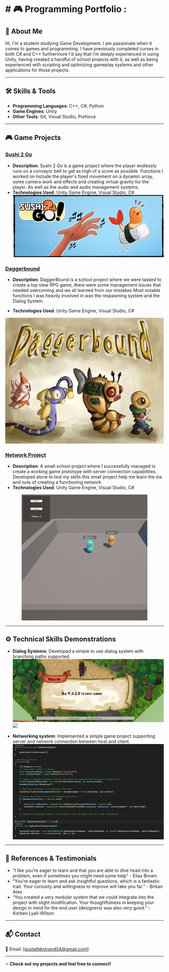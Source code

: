 <h1> # 🎮 Programming Portfolio :</h2>

## 👋 About Me
Hi, I'm a student studying Game Development. I am passionate when it comes to games and programming.
I have previously completed curses in both C# and C++ furthermore I'd say that I'm deeply experienced in using Unity,
having created a handful of school projects with it,
as well as being experienced with scripting and optimizing gameplay systems and other applications for those projects.

---

## 🛠 Skills & Tools
- **Programming Languages**: C++, C#, Python
- **Game Engines**: Unity
- **Other Tools**: Git, Visual Studio, Preforce

---

## 🎮 Game Projects
### [Sushi 2 Go](https://github.com/psycho0403/Sushi-2-Go/tree/main)
- **Description**: Sushi 2 Go is a game project where the player endlessly runs on a conveyor belt to get as high of a score as possible.
Functions I worked on Include the player's fixed movement on a dynamic array, some camera work and effects and creating virtual gravity for the player. As well as the audio and audio management systems.
- **Technologies Used**: Unity Game Engine, Visual Studio, C#
  ![Project Screenshot](https://github.com/psycho0403/psycho0403/blob/main/Sushi_2_Go_Banner)

### [Daggerbound](https://github.com/psycho0403/Daggerbound)
- **Description**: DaggerBound is a school project where we were tasked to create a top view RPG game, there were some management issues that needed overcoming and we all learned from our mistakes
Most notable functions I was heavily involved in was the respawning system and the Dialog System.

- **Technologies Used**: Unity Game Engine, Visual Studio, C#
<div align="center">
  <img src="https://github.com/psycho0403/psycho0403/blob/main/DaggerboundBanner.png">
</div>

### [Network Project](https://github.com/psycho0403/NetworkProject)
- **Description**: A small school project where I successfully managed to create a working game prototype with server connection capabilities.
Developed alone to test my skills this small project help me learn the ins and outs of creating a functioning network
- **Technologies Used**: Unity Game Engine, Visual Studio, C#
<div align="center">
 <img src="https://github.com/psycho0403/psycho0403/blob/main/NetworkProject_showcasePicture" width="400" height="400">
</div>

---

## ⚙️ Technical Skills Demonstrations
- **Dialog Systems**: Developed a simple to use dialog system with branching paths supported.
   <div align="left">
  <img src="https://github.com/psycho0403/Daggerbound/blob/main/DialogInGame.png" width="500" height="200">
     <a href="https://github.com/psycho0403/Daggerbound/blob/main/BasicDialogSystemShowcase.mp4">
  <img src="thumbnail.png" width="500">
</a>
  </div>

- **Networking system**: Implemented a simple game project supporting server and network connection between host and client.
  <div align="center">
  <img src="https://github.com/psycho0403/NetworkProject/blob/main/NetworkMovementsynk.png">
  </div>

---

## 📢 References & Testimonials
- “I like you’re eager to learn and that you are able to dive head into a problem, even if sometimes you might need some help” - Elias Brown
- “You’re eager to learn and ask insightful questions, which is a fantastic trait. Your curiosity and willingness to improve will take you far.” - Birkan Ates
- “You created a very modular system that we could integrate into the project with slight modification. Your thoughtfulness in keeping your design in mind for the end user (designers) was also very good.” - Korben Lyall-Wilson

---

## 📬 Contact
📧 Email: [gustafekstrand04@gmail.com] 

---

⭐ **Check out my projects and feel free to connect!**

